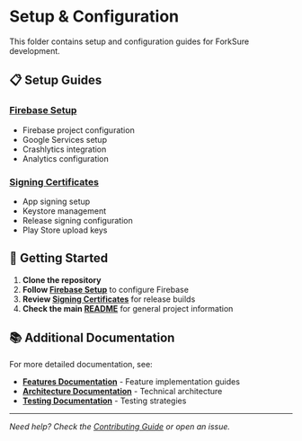 # Setup & Configuration

This folder contains setup and configuration guides for ForkSure development.

## 📋 **Setup Guides**

### **[Firebase Setup](FIREBASE_SETUP.md)**
- Firebase project configuration
- Google Services setup
- Crashlytics integration
- Analytics configuration

### **[Signing Certificates](SIGNING_CERTIFICATES.md)**
- App signing setup
- Keystore management
- Release signing configuration
- Play Store upload keys

## 🚀 **Getting Started**

1. **Clone the repository**
2. **Follow [Firebase Setup](FIREBASE_SETUP.md)** to configure Firebase
3. **Review [Signing Certificates](SIGNING_CERTIFICATES.md)** for release builds
4. **Check the main [README](../../README.md)** for general project information

## 📚 **Additional Documentation**

For more detailed documentation, see:
- **[Features Documentation](../features/README.md)** - Feature implementation guides
- **[Architecture Documentation](../architecture/README.md)** - Technical architecture
- **[Testing Documentation](../testing/README.md)** - Testing strategies

---

*Need help? Check the [Contributing Guide](../../CONTRIBUTING.md) or open an issue.*